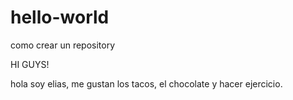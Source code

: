# hello-world
como crear un repository

HI GUYS!

hola soy elias, me gustan los tacos, el chocolate y hacer ejercicio.

